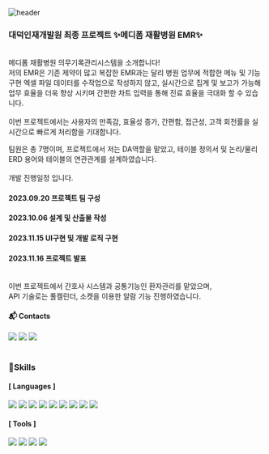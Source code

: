 ![header](https://capsule-render.vercel.app/api?type=waving&color=timeGradient&text=Welcome%20to%20Mediform%20Project%20🏥&animation=twinkling&fontSize=35&fontAlignY=40&fontAlign=65&height=250)

### 대덕인재개발원 최종 프로젝트 ✨메디폼 재활병원 EMR✨
<br/>
메디폼 재활병원 의무기록관리시스템을 소개합니다! <br> 
저의 EMR은 기존 제약이 많고 복잡한 EMR과는 달리 병원 업무에 적합한 메뉴 및 기능 구현 엑셀 파일 데이터를 수작업으로 작성하지 않고,  
실시간으로 집계 및 보고가 가능해 업무 효율을 더욱 향상 시키며 간편한 차트 입력을 통해 진료 효율을 극대화 할 수 있습니다.
<br><br>
이번 프로젝트에서는 사용자의 만족감, 효율성 증가, 간편함, 접근성, 고객 회전률을 실시간으로 빠르게 처리함을 기대합니다.  

팀원은 총 7명이며, 프로젝트에서 저는 DA역할을 맡았고, 테이블 정의서 및 논리/물리 ERD 용어와 테이블의 연관관계를 설계하였습니다.
<br><br>
개발 진행일정 입니다.
#### 2023.09.20 프로젝트 팀 구성  
#### 2023.10.06 설계 및 산출물 작성
#### 2023.11.15 UI구현 및 개발 로직 구현 
#### 2023.11.16 프로젝트 발표
<br>
이번 프로젝트에서 간호사 시스템과 공통기능인 환자관리를 맡았으며,  <br>
API 기술로는 풀켈린더, 소켓을 이용한 알람 기능 진행하였습니다.
 
#### 📬 Contacts
  
<a href="https://www.notion.so/181bd8ee22f94bd08b9c04d5e9f4d2a5?v=76e4ec8ca39d47bcbe627bc6c2634bf9" target="_blank"><img src="https://img.shields.io/badge/notion-black?style=flat-square&logo=notion&logoColor=white"/></a>
<img src="https://img.shields.io/badge/itworld2304@naver.com-19B724?style=flat-square&logo=naver&logoColor=white"/>
<img src="https://img.shields.io/badge/hee_ring_ing-FC33FF?style=flat-square&logo=instagram&logoColor=white"/>
  #
### 💪Skills  
   #### [ Languages ]   
  
<img src="https://img.shields.io/badge/java-FA501A?style=flat-square&logo=OpenJDK&logoColor=white"/> <img src="https://img.shields.io/badge/Spring-6DB33F?style=flat-square&logo=Spring&logoColor=white"/>
<img src="https://img.shields.io/badge/CSS3-1572B6?style=flat-square&logo=css3&logoColor=white"/>
<img src="https://img.shields.io/badge/HTML5-E34F26?style=flat-square&logo=html5&logoColor=white"/>
<img src="https://img.shields.io/badge/JavaScript-F7DF1E?style=flat-square&logo=javascript&logoColor=black"/>
<img src="https://img.shields.io/badge/jQuery-0769AD?style=flat-square&logo=jQuery&logoColor=white"/>
<img src="https://img.shields.io/badge/JSON-000000?style=flat-square&logo=json&logoColor=white"/>
<img src="https://img.shields.io/badge/ORACLE-F80000?style=flat-square&logo=oracle&logoColor=white"/> <img src="https://img.shields.io/badge/Apache Tomcat-F8DC75?style=flat-square&logo=apachetomcat&logoColor=black"/> 

  #### [ Tools ]  
    
<img src="https://img.shields.io/badge/Bootstrapap-7952B3?style=flat-square&logo=bootstrap&logoColor=white"/> <img src="https://img.shields.io/badge/GitHub-181717?style=flat-square&logo=GitHub&logoColor=white"/>
<img src="https://img.shields.io/badge/Eclipse IDE-2C2255?style=flat-square&logo=eclipseide&logoColor=white"/>
<img src="https://img.shields.io/badge/Visual Studio Code-007ACC?style=flat-square&logo=Visual Studio Code&logoColor=white"/>



<!--
**ji-yeon-ing/ji-yeon-ing** is a ✨ _special_ ✨ repository because its `README.md` (this file) appears on your GitHub profile.


<a href="버튼을 눌렀을 때 이동할 링크" target="_blank"><img src="https://img.shields.io/badge/뱃지레이블-배경색?style=뱃지모양&logo=로고&logoColor=로고색상"/></a>

Here are some ideas to get you started:

- 🔭 I’m currently working on ...
- 🌱 I’m currently learning ...
- 👯 I’m looking to collaborate on ...
- 🤔 I’m looking for help with ...
- 💬 Ask me about ...
- 📫 How to reach me: ...
- 😄 Pronouns: ...
- ⚡ Fun fact: ...
-->
